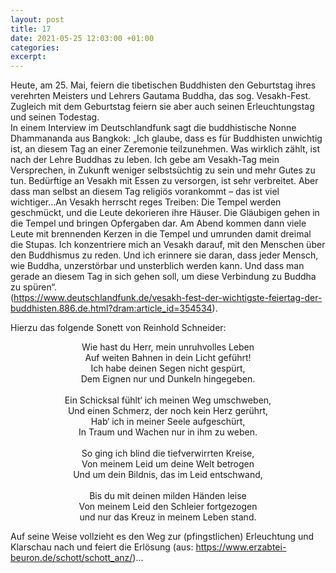 ```yaml
---
layout: post
title: 17
date: 2021-05-25 12:03:00 +01:00
categories: 
excerpt: 
---
```


Heute, am 25. Mai, feiern die tibetischen Buddhisten den Geburtstag ihres verehrten Meisters und Lehrers Gautama Buddha, das sog. Vesakh-Fest. Zugleich mit dem Geburtstag feiern sie aber auch seinen Erleuchtungstag und seinen Todestag.\
In einem Interview im Deutschlandfunk sagt die buddhistische Nonne Dhammananda aus Bangkok: „Ich glaube, dass es für Buddhisten unwichtig ist, an diesem Tag an einer Zeremonie teilzunehmen. Was wirklich zählt, ist nach der Lehre Buddhas zu leben. Ich gebe am Vesakh-Tag mein Versprechen, in Zukunft weniger selbstsüchtig zu sein und mehr Gutes zu tun. Bedürftige an Vesakh mit Essen zu versorgen, ist sehr verbreitet. Aber dass man selbst an diesem Tag religiös vorankommt – das ist viel wichtiger…An Vesakh herrscht reges Treiben: Die Tempel werden geschmückt, und die Leute dekorieren ihre Häuser. Die Gläubigen gehen in die Tempel und bringen Opfergaben dar. Am Abend kommen dann viele Leute mit brennenden Kerzen in die Tempel und umrunden damit dreimal die Stupas. Ich konzentriere mich an Vesakh darauf, mit den Menschen über den Buddhismus zu reden. Und ich erinnere sie daran, dass jeder Mensch, wie Buddha, unzerstörbar und unsterblich werden kann. Und dass man gerade an diesem Tag in sich gehen soll, um diese Verbindung zu Buddha zu spüren“.\
(<https://www.deutschlandfunk.de/vesakh-fest-der-wichtigste-feiertag-der-buddhisten.886.de.html?dram:article_id=354534>).

Hierzu das folgende Sonett von Reinhold Schneider:

<p align="center">Wie hast du Herr, mein unruhvolles Leben<br>Auf weiten Bahnen in dein Licht geführt!<br>Ich habe deinen Segen nicht gespürt,<br>Dem Eignen nur und Dunkeln hingegeben.<br><br>Ein Schicksal fühlt‘ ich meinen Weg umschweben,<br>Und einen Schmerz, der noch kein Herz gerührt,<br>Hab‘ ich in meiner Seele aufgeschürt,<br>In Traum und Wachen nur in ihm zu weben.<br><br>So ging ich blind die tiefverwirrten Kreise,<br>Von meinem Leid um deine Welt betrogen<br>Und um dein Bildnis, das im Leid entschwand,<br><br>Bis du mit deinen milden Händen leise<br>Von meinem Leid den Schleier fortgezogen<br>und nur das Kreuz in meinem Leben stand.</p>

Auf seine Weise vollzieht es den Weg zur (pfingstlichen) Erleuchtung und Klarschau nach und feiert die Erlösung (aus: <https://www.erzabtei-beuron.de/schott/schott_anz/>)...
